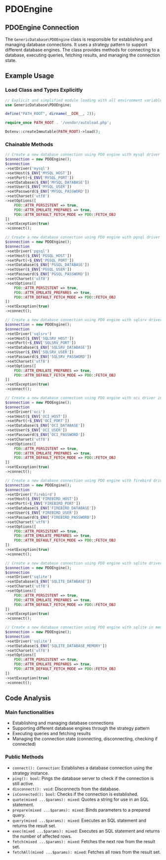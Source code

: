 # PDOEngine

## PDOEngine Connection

The `GenericDatabase\PDOEngine` class is responsible for establishing and managing database connections. It uses a strategy pattern to support different database engines. The class provides methods for connecting to a database, executing queries, fetching results, and managing the connection state.

## Example Usage

### Load Class and Types Explicitly

```php
// Explicit and simplified module loading with all environment variables
use GenericDatabase\PDOEngine;

define("PATH_ROOT", dirname(__DIR__, 2));

require_once PATH_ROOT . '/vendor/autoload.php';

Dotenv::createImmutable(PATH_ROOT)->load();
```

### Chainable Methods

```php
// Create a new database connection using PDO engine with mysql driver in the chainable methods format
$connection = new PDOEngine();
$connection
->setDriver('mysql')
->setHost($_ENV['MYSQL_HOST'])
->setPort(+$_ENV['MYSQL_PORT'])
->setDatabase($_ENV['MYSQL_DATABASE'])
->setUser($_ENV['MYSQL_USER'])
->setPassword($_ENV['MYSQL_PASSWORD'])
->setCharset('utf8')
->setOptions([
    PDO::ATTR_PERSISTENT => true,
    PDO::ATTR_EMULATE_PREPARES => true,
    PDO::ATTR_DEFAULT_FETCH_MODE => PDO::FETCH_OBJ
])
->setException(true)
->connect();
```

```php
// Create a new database connection using PDO engine with pgsql driver in the chainable methods format
$connection = new PDOEngine();
$connection
->setDriver('pgsql')
->setHost($_ENV['PGSQL_HOST'])
->setPort(+$_ENV['PGSQL_PORT'])
->setDatabase($_ENV['PGSQL_DATABASE'])
->setUser($_ENV['PGSQL_USER'])
->setPassword($_ENV['PGSQL_PASSWORD'])
->setCharset('utf8')
->setOptions([
    PDO::ATTR_PERSISTENT => true,
    PDO::ATTR_EMULATE_PREPARES => true,
    PDO::ATTR_DEFAULT_FETCH_MODE => PDO::FETCH_OBJ
])
->setException(true)
->connect();
```

```php
// Create a new database connection using PDO engine with sqlsrv driver in the chainable methods format
$connection = new PDOEngine();
$connection
->setDriver('sqlsrv')
->setHost($_ENV['SQLSRV_HOST'])
->setPort(+$_ENV['SQLSRV_PORT'])
->setDatabase($_ENV['SQLSRV_DATABASE'])
->setUser($_ENV['SQLSRV_USER'])
->setPassword($_ENV['SQLSRV_PASSWORD'])
->setCharset('utf8')
->setOptions([
    PDO::ATTR_EMULATE_PREPARES => true,
    PDO::ATTR_DEFAULT_FETCH_MODE => PDO::FETCH_OBJ
])
->setException(true)
->connect();
```

```php
// Create a new database connection using PDO engine with oci driver in the chainable methods format
$connection = new PDOEngine();
$connection
->setDriver('oci')
->setHost($_ENV['OCI_HOST'])
->setPort(+$_ENV['OCI_PORT'])
->setDatabase($_ENV['OCI_DATABASE'])
->setUser($_ENV['OCI_USER'])
->setPassword($_ENV['OCI_PASSWORD'])
->setCharset('utf8')
->setOptions([
    PDO::ATTR_PERSISTENT => true,
    PDO::ATTR_EMULATE_PREPARES => true,
    PDO::ATTR_DEFAULT_FETCH_MODE => PDO::FETCH_OBJ
])
->setException(true)
->connect();
```

```php
// Create a new database connection using PDO engine with firebird driver in the chainable methods format
$connection = new PDOEngine();
$connection
->setDriver('firebird')
->setHost($_ENV['FIREBIRD_HOST'])
->setPort(+$_ENV['FIREBIRD_PORT'])
->setDatabase($_ENV['FIREBIRD_DATABASE'])
->setUser($_ENV['FIREBIRD_USER'])
->setPassword($_ENV['FIREBIRD_PASSWORD'])
->setCharset('utf8')
->setOptions([
    PDO::ATTR_PERSISTENT => true,
    PDO::ATTR_EMULATE_PREPARES => true,
    PDO::ATTR_DEFAULT_FETCH_MODE => PDO::FETCH_OBJ
])
->setException(true)
->connect();
```

```php
// Create a new database connection using PDO engine with sqlite driver in the chainable methods format
$connection = new PDOEngine();
$connection
->setDriver('sqlite')
->setDatabase($_ENV['SQLITE_DATABASE'])
->setCharset('utf8')
->setOptions([
    PDO::ATTR_PERSISTENT => true,
    PDO::ATTR_EMULATE_PREPARES => true,
    PDO::ATTR_DEFAULT_FETCH_MODE => PDO::FETCH_OBJ
])
->setException(true)
->connect();
```

```php
// Create a new database connection using PDO engine with sqlite in memory driver in the chainable methods format
$connection = new PDOEngine();
$connection
->setDriver('sqlite')
->setDatabase($_ENV['SQLITE_DATABASE_MEMORY'])
->setCharset('utf8')
->setOptions([
    PDO::ATTR_PERSISTENT => true,
    PDO::ATTR_EMULATE_PREPARES => true,
    PDO::ATTR_DEFAULT_FETCH_MODE => PDO::FETCH_OBJ
])
->setException(true)
->connect();
```

## Code Analysis

### Main functionalities

- Establishing and managing database connections
- Supporting different database engines through the strategy pattern
- Executing queries and fetching results
- Managing the connection state (connecting, disconnecting, checking if connected)

### Public Methods

- `connect(): Connection`: Establishes a database connection using the strategy instance.
- `ping(): bool`: Pings the database server to check if the connection is still active.
- `disconnect(): void`: Disconnects from the database.
- `isConnected(): bool`: Checks if the connection is established.
- `quote(mixed ...$params): mixed`: Quotes a string for use in an SQL statement.
- `prepare(mixed ...$params): mixed`: Binds parameters to a prepared query.
- `query(mixed ...$params): mixed`: Executes an SQL statement and returns the result set.
- `exec(mixed ...$params): mixed`: Executes an SQL statement and returns the number of affected rows.
- `fetch(mixed ...$params): mixed`: Fetches the next row from the result set.
- `fetchAll(mixed ...$params): mixed`: Fetches all rows from the result set.
